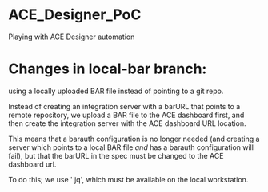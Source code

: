 # ACE_Designer_PoC
Playing with ACE Designer automation

# Changes in local-bar branch:
using a locally uploaded BAR file instead of pointing to a git repo.

Instead of creating an integration server with a barURL that points to a remote repository, we upload a BAR file to the ACE dashboard first, and then create the integration server with the ACE dashboard URL location.

This means that a barauth configuration is no longer needed (and creating a server which points to a local BAR file *and* has a barauth configuration will fail), but that the barURL in the spec must be changed to the ACE dashboard url.

To do this; we use ' jq', which must be available on the local workstation.
